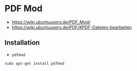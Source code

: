 # PDF Mod

+   <https://wiki.ubuntuusers.de/PDF_Mod/>
+   <https://wiki.ubuntuusers.de/PDF/#PDF-Dateien-bearbeiten>



## Installation

+   `pdfmod`

```sh
sudo apt-get install pdfmod
```